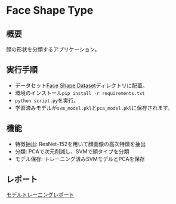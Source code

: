 # Face Shape Type

## 概要
顔の形状を分類するアプリケーション。

## 実行手順
- データセット[Face Shape Dataset](https://www.kaggle.com/datasets/niten19/face-shape-dataset)ディレクトリに配置。
- 環境のインストール`pip install -r requirements.txt`
- `python script.py`を実行。
- 学習済みモデルが`svm_model.pkl`と`pca_model.pkl`に保存されます。

## 機能
- 特徴抽出: ResNet-152を用いて顔画像の高次特徴を抽出
- 分類: PCAで次元削減し、SVMで顔タイプを分類
- モデル保存: トレーニング済みSVMモデルとPCAを保存

## レポート
[モデルトレーニングレポート](./reports/model_training_report.md)
